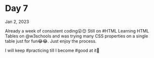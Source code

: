 # Day 7

Jan 2, 2023

Already a week of consistent coding😮😊
Still on #HTML 
Learning HTML Tables on 
@w3schools
  and was trying many CSS properties on a single table just for fun😂😂. Just enjoy the process.

I will keep #practicing till I become #good at it🫡